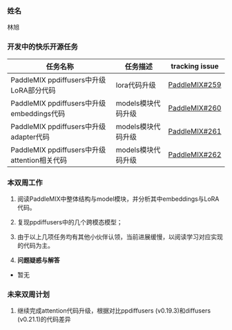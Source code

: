 ### 姓名

林旭

### 开发中的快乐开源任务

| 任务名称                                     | 任务描述           | tracking issue                                               |
| -------------------------------------------- | ------------------ | ------------------------------------------------------------ |
| PaddleMIX ppdiffusers中升级LoRA部分代码      | lora代码升级       | [PaddleMIX#259](https://github.com/PaddlePaddle/PaddleMIX/issues/259) |
| PaddleMIX ppdiffusers中升级embeddings代码    | models模块代码升级 | [PaddleMIX#260](https://github.com/PaddlePaddle/PaddleMIX/issues/260) |
| PaddleMIX ppdiffusers中升级adapter代码       | models模块代码升级 | [PaddleMIX#261](https://github.com/PaddlePaddle/PaddleMIX/issues/261) |
| PaddleMIX ppdiffusers中升级attention相关代码 | models模块代码升级 | [PaddleMIX#262](https://github.com/PaddlePaddle/PaddleMIX/issues/262) |

### 本双周工作

1. 阅读PaddleMIX中整体结构与model模块，并分析其中embeddings与LoRA代码。

2. 复现ppdiffusers中的几个跨模态模型；

3. 由于以上几项任务均有其他小伙伴认领，当前进展缓慢，以阅读学习对应实现的代码为主。


3. **问题疑惑与解答**

- 暂无

### 未来双周计划

1. 继续完成attention代码升级，根据对比ppdiffusers (v0.19.3)和diffusers (v0.21.1)的代码差异
